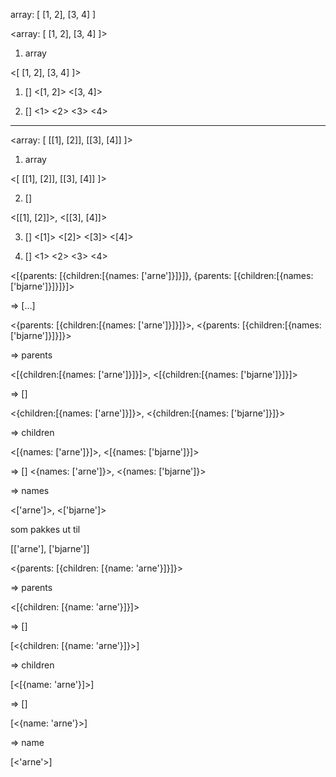 array: [
  [1, 2],
  [3, 4]
]





<array: [
  [1, 2],
  [3, 4]
]>

1. array

<[
  [1, 2],
  [3, 4]
]>

1. []
<[1, 2]>
<[3, 4]>

2. []
<1>
<2>
<3>
<4>

---

<array: [
  [[1], [2]],
  [[3], [4]]
]>

1. array

<[
  [[1], [2]],
  [[3], [4]]
]>

2. []

<[[1], [2]]>,
<[[3], [4]]>

3. []
<[1]>
<[2]>
<[3]>
<[4]>

4. []
<1>
<2>
<3>
<4>


<[{parents: [{children:[{names: ['arne']}]}]}, {parents: [{children:[{names: ['bjarne']}]}]}]>

=> [...]

<{parents: [{children:[{names: ['arne']}]}]}>, <{parents: [{children:[{names: ['bjarne']}]}]}>

=> parents

<[{children:[{names: ['arne']}]}]>, <[{children:[{names: ['bjarne']}]}]>

=> []

<{children:[{names: ['arne']}]}>, <{children:[{names: ['bjarne']}]}>

=> children

<[{names: ['arne']}]>, <[{names: ['bjarne']}]>

=> []
<{names: ['arne']}>, <{names: ['bjarne']}>

=> names

<['arne']>, <['bjarne']>

som pakkes ut til

[['arne'], ['bjarne']]



<{parents: [{children: [{name: 'arne'}]}]}>

=> parents

<[{children: [{name: 'arne'}]}]>

=> []

[<{children: [{name: 'arne'}]}>]

=> children

[<[{name: 'arne'}]>]

=> []

[<{name: 'arne'}>]

=> name

[<'arne'>]

